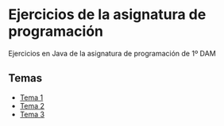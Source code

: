 # Ejercicios de la asignatura de programación
Ejercicios en Java de la asignatura de programación de 1º DAM

## Temas

* [Tema 1](https://github.com/AlvaroCamposVega/asignatura-programacion/tree/master/Tema_1)
* [Tema 2](https://github.com/AlvaroCamposVega/asignatura-programacion/tree/master/Tema_2)
* [Tema 3](https://github.com/AlvaroCamposVega/asignatura-programacion/tree/master/Tema_3)

